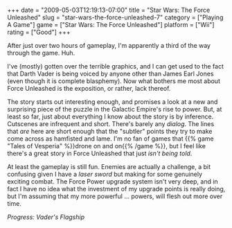 +++
date = "2009-05-03T12:19:13-07:00"
title = "Star Wars: The Force Unleashed"
slug = "star-wars-the-force-unleashed-7"
category = ["Playing A Game"]
game = ["Star Wars: The Force Unleashed"]
platform = ["Wii"]
rating = ["Good"]
+++

After just over two hours of gameplay, I'm apparently a third of the way through the game.  Huh.

I've (mostly) gotten over the terrible graphics, and I can get used to the fact that Darth Vader is being voiced by anyone other than James Earl Jones (even though it is complete blasphemy).  Now what bothers me most about Force Unleashed is the exposition, or rather, lack thereof.

The story starts out interesting enough, and promises a look at a new and surprising piece of the puzzle in the Galactic Empire's rise to power.  But, at least so far, just about everything I know about the story is by inference.  Cutscenes are infrequent and short.  There's barely any <i>dialog</i>.  The lines that <i>are</i> here are short enough that the "subtler" points they try to make come across as hamfisted and lame.  I'm no fan of games that {{% game "Tales of Vesperia" %}}drone on and on{{% /game %}}, but I feel like there's a great story in Force Unleashed that just <i>isn't being told</i>.

At least the gameplay is still fun.  Enemies are actually a challenge, a bit confusing given I have a <i>laser sword</i> but making for some genuinely exciting combat.  The Force Power upgrade system isn't very deep, and in fact I have no idea what the investment of my upgrade points is really doing, but I'm assuming that my more powerful ... powers, will flesh out more over time.

<i>Progress: Vader's Flagship</i>